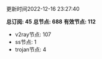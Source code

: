 更新时间2022-12-16 23:27:40

**总订阅: 45**
**总节点: 688**
**有效节点: 112**
- v2ray节点: 107
- ss节点: 1
- trojan节点: 4
